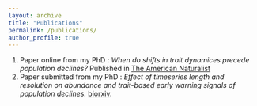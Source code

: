 ```yaml
---
layout: archive
title: "Publications"
permalink: /publications/
author_profile: true
---
```



1. Paper online from my PhD : *When do shifts in trait dynamices precede population declines?* Published in [The American Naturalist](https://www.journals.uchicago.edu/doi/10.1086/702849)
2. Paper submitted from my PhD : *Effect of timeseries length and resolution on abundance and trait-based early warning signals of population declines.* [biorxiv](https://www.biorxiv.org/content/10.1101/568600v1.abstract).

